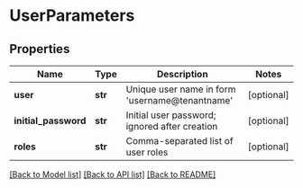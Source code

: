# UserParameters

## Properties
Name | Type | Description | Notes
------------ | ------------- | ------------- | -------------
**user** | **str** | Unique user name in form &#39;username@tenantname&#39; | [optional] 
**initial_password** | **str** | Initial user password; ignored after creation | [optional] 
**roles** | **str** | Comma-separated list of user roles | [optional] 

[[Back to Model list]](../README.md#documentation-for-models) [[Back to API list]](../README.md#documentation-for-api-endpoints) [[Back to README]](../README.md)



